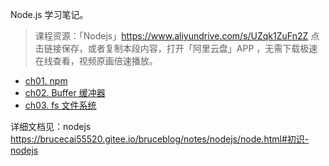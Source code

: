 Node.js 学习笔记。
> 课程资源：「Nodejs」https://www.aliyundrive.com/s/UZqk1ZuFn2Z 点击链接保存，或者复制本段内容，打开「阿里云盘」APP ，无需下载极速在线查看，视频原画倍速播放。

- [ch01. npm](Node.js/ch02)
- [ch02. Buffer 缓冲器](Node.js/ch03)
- [ch03. fs 文件系统](Node.js/ch04)

详细文档见：nodejs https://brucecai55520.gitee.io/bruceblog/notes/nodejs/node.html#初识-nodejs